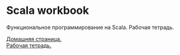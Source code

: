 # Scala workbook

Функциональное программирование на Scala. Рабочая тетрадь.

[Домашняя страница.](https://artemkorsakov.github.io/scalaworkbook/)
<br>[Рабочая тетрадь.](https://artemkorsakov.github.io/scalaworkbook/docs/)
